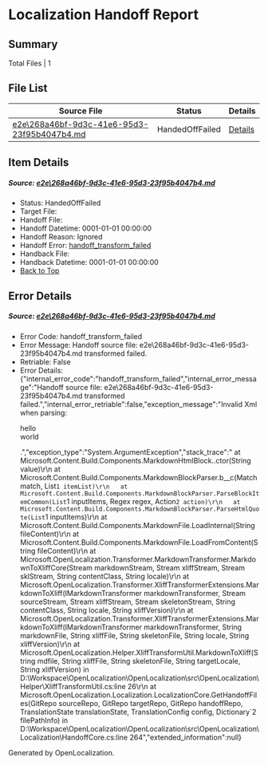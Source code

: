 # <a name='report-top'></a> Localization Handoff Report

## Summary
 Total Files | 1

## File List
 Source File | Status | Details 
 ----------- | ------ | ------- 
 [e2e\268a46bf-9d3c-41e6-95d3-23f95b4047b4.md](https://github.com/OpenLocalizationTest/oltest/blob/d64f43d4d0c19a188d6120bf37d157971cb45436/e2e/268a46bf-9d3c-41e6-95d3-23f95b4047b4.md) | HandedOffFailed | [Details](#51257e474d63c331cbbc3aa5e10724da7656a56c2)

## Item Details
##### <a name='51257e474d63c331cbbc3aa5e10724da7656a56c2'></a> Source: [e2e\268a46bf-9d3c-41e6-95d3-23f95b4047b4.md](https://github.com/OpenLocalizationTest/oltest/blob/d64f43d4d0c19a188d6120bf37d157971cb45436/e2e/268a46bf-9d3c-41e6-95d3-23f95b4047b4.md)
* Status: HandedOffFailed
* Target File: 
* Handoff File: 
* Handoff Datetime: 0001-01-01 00:00:00
* Handoff Reason: Ignored
* Handoff Error: [handoff_transform_failed](#51257e474d63c331cbbc3aa5e10724da7656a56c2handoff_transform_failed)
* Handback File: 
* Handback Datetime: 0001-01-01 00:00:00
* [Back to Top](#report-top)


## Error Details
##### <a name='51257e474d63c331cbbc3aa5e10724da7656a56c2handoff_transform_failed'></a> Source: [e2e\268a46bf-9d3c-41e6-95d3-23f95b4047b4.md](#51257e474d63c331cbbc3aa5e10724da7656a56c2)
* Error Code: handoff_transform_failed
* Error Message: Handoff source file: e2e\268a46bf-9d3c-41e6-95d3-23f95b4047b4.md transformed failed.
* Retriable: False
* Error Details: {"internal_error_code":"handoff_transform_failed","internal_error_message":"Handoff source file: e2e\\268a46bf-9d3c-41e6-95d3-23f95b4047b4.md transformed failed.","internal_error_retriable":false,"exception_message":"Invalid Xml when parsing: <p>hello <br> world</p>.","exception_type":"System.ArgumentException","stack_trace":"   at Microsoft.Content.Build.Components.MarkdownHtmlBlock..ctor(String value)\r\n   at Microsoft.Content.Build.Components.MarkdownBlockParser.<ParseHtmlQuote>b__c(Match match, List`1 itemList)\r\n   at Microsoft.Content.Build.Components.MarkdownBlockParser.ParseBlockItemCommon(List`1 inputItems, Regex regex, Action`2 action)\r\n   at Microsoft.Content.Build.Components.MarkdownBlockParser.ParseHtmlQuote(List`1 inputItems)\r\n   at Microsoft.Content.Build.Components.MarkdownFile.LoadInternal(String fileContent)\r\n   at Microsoft.Content.Build.Components.MarkdownFile.LoadFromContent(String fileContent)\r\n   at Microsoft.OpenLocalization.Transformer.MarkdownTransformer.MarkdownToXliffCore(Stream markdownStream, Stream xliffStream, Stream sklStream, String contentClass, String locale)\r\n   at Microsoft.OpenLocalization.Transformer.XliffTransformerExtensions.MarkdownToXliff(IMarkdownTransformer markdownTransformer, Stream sourceStream, Stream xliffStream, Stream skeletonStream, String contentClass, String locale, String xliffVersion)\r\n   at Microsoft.OpenLocalization.Transformer.XliffTransformerExtensions.MarkdownToXliff(IMarkdownTransformer markdownTransformer, String markdownFile, String xliffFile, String skeletonFile, String locale, String xliffVersion)\r\n   at Microsoft.OpenLocalization.Helper.XliffTransformUtil.MarkdownToXliff(String mdfile, String xliffFile, String skeletonFile, String targetLocale, String xliffVersion) in D:\\Workspace\\OpenLocalization\\OpenLocalization\\src\\OpenLocalization\\Helper\\XliffTransformUtil.cs:line 26\r\n   at Microsoft.OpenLocalization.Localization.LocalizationCore.GetHandoffFiles(GitRepo sourceRepo, GitRepo targetRepo, GitRepo handoffRepo, TranslationState translationState, TranslationConfig config, Dictionary`2 filePathInfo) in D:\\Workspace\\OpenLocalization\\OpenLocalization\\src\\OpenLocalization\\Localization\\HandoffCore.cs:line 264","extended_information":null}


Generated by OpenLocalization.
